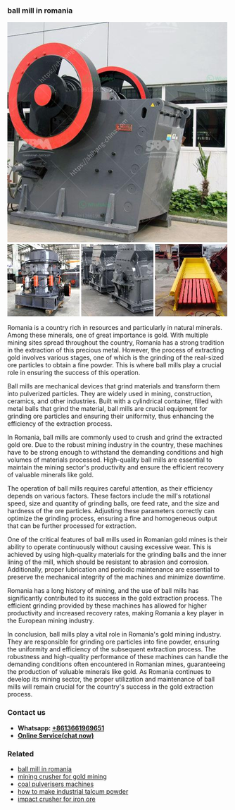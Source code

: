 <h3>ball mill in romania</h3><img src='1706755411.jpg' alt=''><p>Romania is a country rich in resources and particularly in natural minerals. Among these minerals, one of great importance is gold. With multiple mining sites spread throughout the country, Romania has a strong tradition in the extraction of this precious metal. However, the process of extracting gold involves various stages, one of which is the grinding of the real-sized ore particles to obtain a fine powder. This is where ball mills play a crucial role in ensuring the success of this operation.</p><p>Ball mills are mechanical devices that grind materials and transform them into pulverized particles. They are widely used in mining, construction, ceramics, and other industries. Built with a cylindrical container, filled with metal balls that grind the material, ball mills are crucial equipment for grinding ore particles and ensuring their uniformity, thus enhancing the efficiency of the extraction process.</p><p>In Romania, ball mills are commonly used to crush and grind the extracted gold ore. Due to the robust mining industry in the country, these machines have to be strong enough to withstand the demanding conditions and high volumes of materials processed. High-quality ball mills are essential to maintain the mining sector's productivity and ensure the efficient recovery of valuable minerals like gold.</p><p>The operation of ball mills requires careful attention, as their efficiency depends on various factors. These factors include the mill's rotational speed, size and quantity of grinding balls, ore feed rate, and the size and hardness of the ore particles. Adjusting these parameters correctly can optimize the grinding process, ensuring a fine and homogeneous output that can be further processed for extraction.</p><p>One of the critical features of ball mills used in Romanian gold mines is their ability to operate continuously without causing excessive wear. This is achieved by using high-quality materials for the grinding balls and the inner lining of the mill, which should be resistant to abrasion and corrosion. Additionally, proper lubrication and periodic maintenance are essential to preserve the mechanical integrity of the machines and minimize downtime.</p><p>Romania has a long history of mining, and the use of ball mills has significantly contributed to its success in the gold extraction process. The efficient grinding provided by these machines has allowed for higher productivity and increased recovery rates, making Romania a key player in the European mining industry.</p><p>In conclusion, ball mills play a vital role in Romania's gold mining industry. They are responsible for grinding ore particles into fine powder, ensuring the uniformity and efficiency of the subsequent extraction process. The robustness and high-quality performance of these machines can handle the demanding conditions often encountered in Romanian mines, guaranteeing the production of valuable minerals like gold. As Romania continues to develop its mining sector, the proper utilization and maintenance of ball mills will remain crucial for the country's success in the gold extraction process.</p><h3>Contact us</h3><ul><li><strong>Whatsapp:&nbsp;<a href="https://wa.me/8613661969651">+8613661969651</a></strong></li><li><a href="https://swt.shibang-china.com/?git&amp;zhl&amp;ball mill in romania"><strong>Online Service(chat now)</strong></a></li></ul><h3>Related</h3><ul><li><a href='ball mill in romania.md'>ball mill in romania</a></li><li><a href='mining crusher for gold mining.md'>mining crusher for gold mining</a></li><li><a href='coal pulverisers machines.md'>coal pulverisers machines</a></li><li><a href='how to make industrial talcum powder.md'>how to make industrial talcum powder</a></li><li><a href='impact crusher for iron ore.md'>impact crusher for iron ore</a></li></ul>